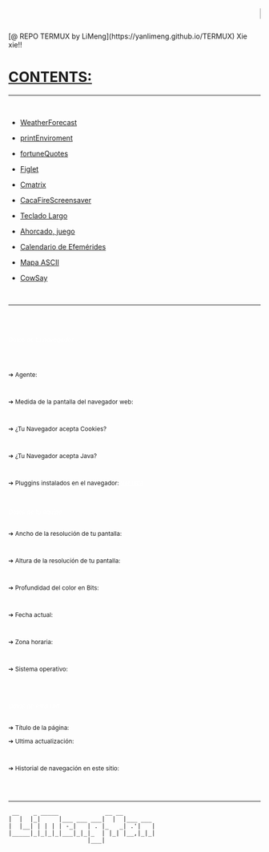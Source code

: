 # <marquee>Hola, bienvenid@......&nbsp;&nbsp; @ <strong>&nbsp;&nbsp;**TERMUX** REPO CLEAN FILES....</strong>&nbsp;&nbsp;&nbsp;<i>&nbsp;&nbsp;aqui se prueban herramientas para Termux - Android....&nbsp;</i></marquee>

<span class="Apple-style-span">
<script language="JavaScript" type="text/javascript">
//<![CDATA[
<!--
today = new Date()
if(today.getMinutes() < 10){
pad = "0"}
else
pad = "";
document.write ;if((today.getHours() >=6) && (today.getHours() <=9)){
document.write("BUENOS DIAS!!")
}
if((today.getHours() >=10) && (today.getHours() <=11)){
document.write("COFFEE TIME!!")
}
if((today.getHours() >=12) && (today.getHours() <=17)){
document.write("QUE APROVECHE..")
}
if((today.getHours() >=18) && (today.getHours() <=23)){
document.write("BUENA TARDE..")
}
if((today.getHours() >=0) && (today.getHours() <=3)){
document.write("..BUENAS NOCHES!! ")
}
if((today.getHours() >=4) && (today.getHours() <=5)){
document.write("DUERME BIEN..")
}
// -->
//]]>
</script>
	 [@ REPO TERMUX by LiMeng](https://yanlimeng.github.io/TERMUX) 
	 Xie xie!! </span>


#   [CONTENTS:](https://yanlimeng.github.io/TERMUX) 
<hr>
<br>

- [WeatherForecast](https://yanlimeng.github.io/WeatherForecast.bash/
)

- [printEnviroment](https://yanlimeng.github.io/printEnviroment.bash/
)

- [fortuneQuotes](https://yanlimeng.github.io/fortuneQuotes.bash/
)

- [Figlet](https://yanlimeng.github.io/Figlet-shell/
)

- [Cmatrix](https://yanlimeng.github.io/Cmatrix
)

- [CacaFireScreensaver](https://yanlimeng.github.io/CacaFireScreensaver/
)

- [Teclado Largo](https://yanlimeng.github.io/TecladoLargo.bash/
)

- [Ahorcado, juego](https://yanlimeng.github.io/Ahorcado.bash/
)

- [Calendario de Efemérides](https://yanlimeng.github.io/Efemerides.bash/
)

- [Mapa ASCII](https://yanlimeng.github.io/MAPSCII.sh/
)

- [CowSay](https://yanlimeng.github.io/CowSay.bash/
)



<br>
<hr>

<html>
<head>
  <!-- <link rel="shortcut icon" href="https://github.githubassets.com/favicons/favicon.png" type="image/x-icon">
       <link rel="icon" href="https://github.githubassets.com/favicons/favicon.png" type="image/png">
       <link rel="shortcut icon" href="https://github.githubassets.com/favicons/favicon.ico" type="img/x-icon"> -->
  <link rel="shortcut icon" href="https://raw.githubusercontent.com/yanlimeng/TERMUX/main/termux.ico" type="image/x-icon">
  <link rel="icon" href="https://raw.githubusercontent.com/yanlimeng/TERMUX/main/termux.ico" type="image/png">
  <link rel="shortcut icon" href="https://raw.githubusercontent.com/yanlimeng/TERMUX/main/termux.ico" type="img/x-icon">
</head>	
	
	
	
<div id="ip4" style="font-size:12px">
<div class='col-md-3'>
<br><br>
<h6 style='color:#ffffff;'>Datos de tu navegador</h6>
<div class="marco2">
<!-- Nombre y version del navegador -->
<script type="text/javascript">
//<![CDATA[
var nVer = navigator.appVersion;
var nAgt = navigator.userAgent;
var browserName  = navigator.appName;
var fullVersion  = ''+parseFloat(navigator.appVersion); 
var majorVersion = parseInt(navigator.appVersion,10);
var nameOffset,verOffset,ix;
if ((verOffset=nAgt.indexOf("MSIE"))!=-1) {
 browserName = "Microsoft Internet Explorer";
 fullVersion = nAgt.substring(verOffset+5);}
else if ((verOffset=nAgt.indexOf("Opera"))!=-1) {
 browserName = "Opera";
 fullVersion = nAgt.substring(verOffset+6);}
else if ((verOffset=nAgt.indexOf("Chrome"))!=-1) {
 browserName = "Chrome";
 fullVersion = nAgt.substring(verOffset+7);}
else if ((verOffset=nAgt.indexOf("Safari"))!=-1) {
 browserName = "Safari";
 fullVersion = nAgt.substring(verOffset+7);}
else if ((verOffset=nAgt.indexOf("Firefox"))!=-1) {
 browserName = "Firefox";
 fullVersion = nAgt.substring(verOffset+8);}
else if ( (nameOffset=nAgt.lastIndexOf(' ')+1) < (verOffset=nAgt.lastIndexOf('/')) ) 
{browserName = nAgt.substring(nameOffset,verOffset);
 fullVersion = nAgt.substring(verOffset+1);
 if (browserName.toLowerCase()==browserName.toUpperCase()) {
  browserName = navigator.appName;}}
if ((ix=fullVersion.indexOf(";"))!=-1) fullVersion=fullVersion.substring(0,ix);
if ((ix=fullVersion.indexOf(" "))!=-1) fullVersion=fullVersion.substring(0,ix);
majorVersion = parseInt(''+fullVersion,10);
if (isNaN(majorVersion)) {
 fullVersion  = ''+parseFloat(navigator.appVersion); 
 majorVersion = parseInt(navigator.appVersion,10);}
document.write('&#10132;  Usas el navegador: '+browserName+', la versión: '+fullVersion);
//]]>
</script><br>
<!-- Hasta aqui nombre y version del navegador -->

  
<!-- Tu agente de usuario es -->
&#10132; Agente:
<script type="text/javascript">document.write(navigator.userAgent);</script><br>
<!-- Hasta aqui Tu agente de usuario es -->

<!-- Medida de la pantalla del navegador web -->
&#10132; Medida de la pantalla del navegador web:
<script type="text/javascript">document.write (document.documentElement.clientWidth,' x ',document.documentElement.clientHeight,' pixeles ');
</script><br>
<!-- Hasta aqui Medida de la pantalla del navegador web -->


<!-- ¿Tu Navegador acepta Cooookies? -->
&#10132; ¿Tu Navegador acepta Cookies?
<script type="text/javascript">
if(navigator.cookieEnabled==true)
cookiesok="Está permitido";else if(navigator.cookieEnabled==false)
cookiesok="Olvidalo";else
cookiesok="Respuesta desconocida";
document.write (cookiesok);
</script><br>
<!-- Hasta aqui ¿Tu Navegador acepta Cooookies? -->

<!-- Â¿Tu Navegador acepta Java? -->
&#10132; ¿Tu Navegador acepta Java?
<script type="text/javascript">
if(navigator.javaEnabled()==true)
javaok="Java está activa";else if(navigator.javaEnabled()==false)
javaok="Java está desactivada";else
javaok="Respuesta desconocida";
document.write (javaok);
</script><br>
<!-- Hasta aqui Â¿Tu Navegador acepta Java? -->

<!-- Pluggins instalados en el navegador -->
&#10132; Pluggins instalados en el navegador:
<a style='color:#ffffff;' href="javascript:pinst();">Ver lista</a><br>
<div id="pl"></div>
<script type="text/javascript">
//<![CDATA[
function pinst(){
if(navigator.appName.indexOf("Microsoft Internet Explorer") != -1){
alert('Lo siento, solo esta disponible esa informaciÃ³n para Firefox y Chrome');}
else{
var num_of_plugins=navigator.plugins.length;
var ventana=window.open('','w','width=400,height=600,left=50,top=50');
for(var i=0;i<num_of_plugins;i++){var list_number=i+1;
ventana.document.write(""+list_number+"- "+navigator.plugins[i].name+"  <br />")}}}
//]]>
</script>
<!-- Hasta aqui Pluggins instalados en el navegador -->
</div>
<br>
</div>
  
  
<div class='col-md-3'>
<h6 style='color:#ffffff;'>Datos de tu equipo</h6>
<div class="marco2">
	
<!-- Ancho de la resoluciÃ³n de tu pantalla -->
&#10132; Ancho de la resolución de tu pantalla: 
<script type="text/javascript">document.write(window.screen.width, " pixeles")
</script><br>
<!-- Hasta aqui Ancho de la resoluciÃ³n de tu pantalla -->

<!-- Altura de la resoluciÃ³n de tu pantalla -->
&#10132; Altura de la resolución de tu pantalla:
<script type="text/javascript">document.write(window.screen.height, " pixeles")
</script><br>
<!-- Hasta aqui Altura de la resoluciÃ³n de tu pantalla -->

<!-- Profundidad del color en Bits -->
&#10132; Profundidad del color en Bits:
<script type="text/javascript">
//<![CDATA[
var colorDepth = window.screen.colorDepth;
if (colorDepth == 4)
	document.write("16 colors");
else if (colorDepth == 8)	
	document.write("256 colors");
else if (colorDepth > 8)
	document.write(colorDepth + " bits");
else
	document.write("Unknown");
//]]>
</script><br>
<!-- Hasta aqui Profundidad del color en Bits -->

<!-- Fecha actual -->
&#10132; Fecha actual:
<script type="text/javascript">document.write (fechahoy());
ahora=new Date();function fechahoy(){var diasemana=new Array('Domingo','Lunes','Martes','MiÃ©rcoles','Jueves','Viernes','SÃ¡bado');var nombremes=new Array('Enero','Febrero','Marzo','Abril','Mayo','Junio','Julio','Agosto','Septiembre','Octubre','Noviembre','Diciembre');var ahora;var fecha=new Date();var ano=fecha.getFullYear();var mes=fecha.getMonth();var dia=fecha.getDay();var num=fecha.getDate();ahora=diasemana[dia]+", "+num+" de "+nombremes[mes]+" de "+ano;return ahora;}
</script><br>
<!-- Hasta aqui Fecha actual -->


<!-- REloj -->
<div id='reloj'></div>	
<!-- //REloj -->

<!-- Tu zona horaria es -->
&#10132; Zona horaria:
<script type="text/javascript">checkTimeZone();
function checkTimeZone(){var rightNow=new Date();var rightNowString=rightNow.toString();var lastColon=rightNowString.lastIndexOf(":");var rightNowZone=rightNowString.substring(lastColon+4,rightNowString.length);var rightNowZone=rightNowZone.replace(/ \d\d\d\d$/,"");var rightNowZone=rightNowZone.replace(/ \d\d\d\d $/,"");var date1=new Date(rightNow.getFullYear(),0,1,0,0,0,0);var date2=new Date(rightNow.getFullYear(),6,1,0,0,0,0);var temp=date1.toGMTString();var date3=new Date(temp.substring(0,temp.lastIndexOf(" ")-1));var temp=date2.toGMTString();var date4=new Date(temp.substring(0,temp.lastIndexOf(" ")-1));var hoursDiffStdTime=(date1-date3)/(1000*60*60);var hoursDiffDaylightTime=(date2-date4)/(1000*60*60);if(hoursDiffDaylightTime==hoursDiffStdTime){document.writeln(rightNowZone+", Horario normal");}else{document.writeln(rightNowZone+", Horario de verano");}}
</script><br>
<!-- Hasta aqui Tu zona horaria es -->

<!-- Sistema operativo -->
&#10132; Sistema operativo:
<script type="text/javascript">
var OSName="Unknown OS";
if (navigator.appVersion.indexOf("Win")!=-1) OSName="Windows";
if (navigator.appVersion.indexOf("Mac")!=-1) OSName="MacOS";
if (navigator.appVersion.indexOf("X11")!=-1) OSName="UNIX";
if (navigator.appVersion.indexOf("Linux")!=-1) OSName="Linux";
document.write(OSName);
</script><br>

<!-- Hasta aqui Sistema operativo -->
</div><br>

<h6 style='color:#ffffff;'>Datos de esta URL</h6>
<div class="marco2"> 
&#10132; Título de la página: <script type="text/javascript">document.write(document.title);</script>
<br>

&#10132; Ultima actualización:
<script type="text/javascript">document.write(document.lastModified);</script><br>
<!--&#10132; DirecciÃ³n URL completa de esta pÃ¡gina:<br>
<script type="text/javascript">document.write(document.URL);</script><br>
&#10132; Nombre del dominio:
<script type="text/javascript">document.write(document.domain);</script><br>-->  


<!-- Historial de navegaciÃ³n en este sitio -->
&#10132; Historial de navegación en este sitio:
<script type="text/javascript">var times=history.length; document.write(+times+' paginas en esta sesión');</script><br>
<!-- Hasta aqui Historial de navegaciÃ³n en este sitio -->
</div>
</div>
</div>
<br><hr>
</html>



```
 __    _ _____             __ __         
|  |  |_|     |___ ___ ___|  |  |___ ___ 
|  |__| | | | | -_|   | . |_   _| .'|   |
|_____|_|_|_|_|___|_|_|_  | |_| |__,|_|_|
                      |___|              
```





<SCRIPT LANGUAGE="JavaScript">
var caution = false
function setCookie(name, value, expires, path, domain, secure) {
var curCookie = name + "=" + escape(value) +
((expires) ? "; expires=" + expires.toGMTString() : "") +
((path) ? "; path=" + path : "") +
((domain) ? "; domain=" + domain : "") +
((secure) ? "; secure" : "")
if (!caution || (name + "=" + escape(value)).length <= 4000)
document.cookie = curCookie
else
if (confirm("La cookie no puede pesar más de 4kb!"))
document.cookie = curCookie
}
function getCookie(name) {
var prefix = name + "="
var cookieStartIndex = document.cookie.indexOf(prefix)
if (cookieStartIndex == -1)
return null
var cookieEndIndex = document.cookie.indexOf(";", cookieStartIndex +
prefix.length)
if (cookieEndIndex == -1)
cookieEndIndex = document.cookie.length
return unescape(document.cookie.substring(cookieStartIndex + prefix.length,
cookieEndIndex))
}
function deleteCookie(name, path, domain) {
if (getCookie(name)) {
document.cookie = name + "=" +
((path) ? "; path=" + path : "") +
((domain) ? "; domain=" + domain : "") +
"; expires=Thu, 01-Jan-70 00:00:01 GMT"
}
}
function fixDate(date) {
var base = new Date(0)
var skew = base.getTime()
if (skew > 0)
date.setTime(date.getTime() - skew)
}
var now = new Date()
fixDate(now)
now.setTime(now.getTime() + 365 * 24 * 60 * 60 * 1000)
var visits = getCookie("counter")
if (!visits)
visits = 1
else
visits = parseInt(visits) + 1
setCookie("counter", visits, now)
document.write("Visita: " + visits)</script>

<br>
<br>
